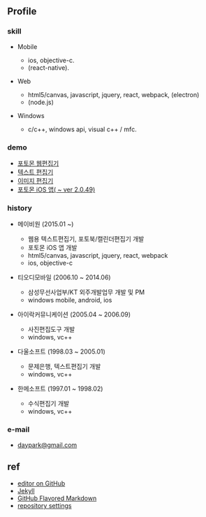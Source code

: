## Profile

### skill

* Mobile
  - ios, objective-c.
  - (react-native).

* Web
  - html5/canvas, javascript, jquery, react, webpack, (electron)
  - (node.js)

* Windows
  - c/c++, windows api, visual c++ / mfc.


### demo

* [포토몬 웹편집기](http://www.photomon.com/editor/next/photobook_demo.html)
* [텍스트 편집기](http://www.photomon.com/editor/next.common/xeditor_demo.html)
* [이미지 편집기](http://www.photomon.com/editor/next.common/ximagebox_demo.html)
* [포토몬 iOS 앱( ~ ver 2.0.49)](https://itunes.apple.com/kr/app/포토몬/id723333895?mt=8)


### history

* 메이비원 (2015.01 ~)
  - 웹용 텍스트편집기, 포토북/캘린더편집기 개발
  - 포토몬 iOS 앱 개발
  - html5/canvas, javascript, jquery, react, webpack
  - ios, objective-c

* 티오디모바일 (2006.10 ~ 2014.06)
  - 삼성무선사업부/KT 외주개발업무 개발 및 PM
  - windows mobile, android, ios

* 아이락커뮤니케이션 (2005.04 ~ 2006.09)
  - 사진편집도구 개발
  - windows, vc++

* 다울소프트 (1998.03 ~ 2005.01)
  - 문제은행, 텍스트편집기 개발
  - windows, vc++

* 한메소프트 (1997.01 ~ 1998.02)
  - 수식편집기 개발
  - windows, vc++

### e-mail

* daypark@gmail.com

## ref

* [editor on GitHub](https://github.com/daypark/daypark/edit/master/index.md)
* [Jekyll](https://jekyllrb.com/)
* [GitHub Flavored Markdown](https://guides.github.com/features/mastering-markdown/)
* [repository settings](https://github.com/daypark/daypark/settings)

